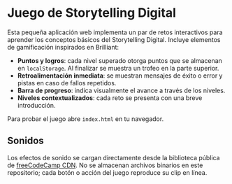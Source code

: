 # Juego de Storytelling Digital

Esta pequeña aplicación web implementa un par de retos interactivos para aprender los conceptos básicos del Storytelling Digital. Incluye elementos de gamificación inspirados en Brilliant:

- **Puntos y logros**: cada nivel superado otorga puntos que se almacenan en `localStorage`. Al finalizar se muestra un trofeo en la parte superior.
- **Retroalimentación inmediata**: se muestran mensajes de éxito o error y pistas en caso de fallos repetidos.
- **Barra de progreso**: indica visualmente el avance a través de los niveles.
- **Niveles contextualizados**: cada reto se presenta con una breve introducción.

Para probar el juego abre `index.html` en tu navegador.

## Sonidos

Los efectos de sonido se cargan directamente desde la biblioteca pública de [freeCodeCamp CDN](https://github.com/freeCodeCamp/cdn). No se almacenan archivos binarios en este repositorio; cada botón o acción del juego reproduce su clip en línea.
